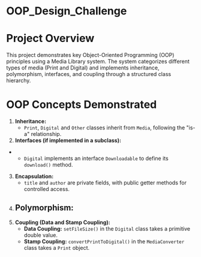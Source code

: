 # OOP_Design_Challenge

  # Project Overview

  This project demonstrates key Object-Oriented Programming (OOP) principles using a Media Library system. The system categorizes different types of media (Print and Digital) and implements inheritance, polymorphism, interfaces, and coupling through a structured class hierarchy.
  
# OOP Concepts Demonstrated

  1. **Inheritance:** 
     - `Print`, `Digital` and `Other` classes inherit from `Media`, following the "is-a" relationship.
  2. **Interfaces (if implemented in a subclass):** 
 *   - `Digital` implements an interface `Downloadable` to define its `download()` method.
  3. **Encapsulation:**
     - `title` and `author` are private fields, with public getter methods for controlled access.
  4. **Polymorphism:** 
     - 
  5. **Coupling (Data and Stamp Coupling):** 
     - **Data Coupling:** `setFileSize()` in the `Digital` class takes a primitive double value.
     - **Stamp Coupling:** `convertPrintToDigital()` in the `MediaConverter` class takes a `Print` object.

